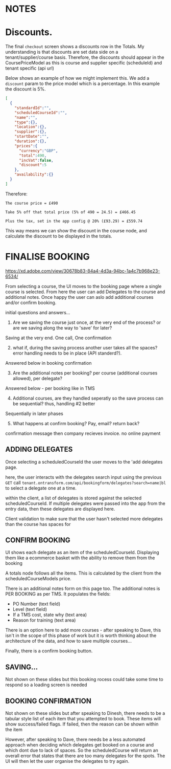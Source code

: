 
# NOTES

# Discounts. 

The final `checkout` screen shows a discounts row in the Totals. My understanding is that discounts are set data side on a tenant/supplier/course basis. Therefore, the discounts should appear in the CoursePriceModel as this is course and supplier specific (scheduleId) and tenant specific (api url)

Below shows an example of how we might implement this. 
We add a `discount` param to the price model which is a percentage. In this example the discount is 5%.


```json
[
  {
    "standardId":"",
    "scheduledCourseId":"",
    "name":"",
    "type":{},
    "location":{},
    "supplier":{},
    "startDate":"",
    "duration":{},
    "prices":{
      "currency":"GBP",
      "total":490,
      "incVat":false,
      "discount":5
    },
    "availability":{}
  }
]
```

Therefore: 
```
The course price = £490

Take 5% off that total price (5% of 490 = 24.5) = £466.45

Plus the tax, set in the app config @ 20% (£93.29) = £559.74
```
This way means we can show the discount in the course node, and calculate the discount to be displayed in the totals. 

# FINALISE BOOKING

https://xd.adobe.com/view/30678b83-84a4-4d3a-94bc-1a4c7b968e23-6534/


From selecting a course, the UI moves to the booking page where a single course is selected. From here the user can add Delegates to the course and additional notes. Once happy the user can aslo add additional courses and/or confirm booking.

initial questions and answers...

 1. Are we saving the course just once, at the very end of the process? or are we saving along the way to 'save' for later?

 Saving at the very end. One call, One confirmation

 2. what if, during the saving process another user takes all the spaces? error handling needs to be in place (API standerd?).

 Answered below in booking confirmation

 3. Are the additional notes per booking? per course (additional courses allowed), per delegate?

 Answered below - per booking like in TMS

 4. Additional courses, are they handled seperatly so the save process can be sequential? thus, handling #2 better

 Sequentially in later phases

 5. What happens at confirm booking? Pay, email? return back?

 confirmation message then company recieves invoice. no online payment



## ADDING DELEGATES
 Once selecting a scheduledCourseId the user moves to the 'add delegates page.

 here, the user interacts with the delegates search input using the previous `GET` call `tenant.ontransform.com/api/bookingform/delegates?search=name|bl` to select a delegate one at a time.

 within the client, a list of delegates is stored against the selected scheduledCourseId. If multiple delegates were passed into the app from the entry data, then these delegates are displayed here.

 Client validation to make sure that the user hasn't selected more delegates than the course has spaces for

## CONFIRM BOOKING
UI shows each delegate as an item of the scheduledCourseId. Displaying them like a ecommerce basket with the ability to remove them from the booking

A totals node follows all the items. This is calculated by the client from the scheduledCourseModels price.

There is an additional notes form on this page too. The additional notes is PER BOOKING as per TMS. It populates the fields:

- PO Number (text field)
- Level (text field)
- If a TMS cost, state why (text area)
- Reason for training (text area)

There is an option here to add more courses - after speaking to Dave, this isn't in the scope of this phase of work but it is worth thinking about the architecture of the data, and how to save multiple courses...

Finally, there is a confirm booking button. 

## SAVING...
Not shown on these slides but this booking rocess could take some time to respond so a loading screen is needed

## BOOKING CONFIRMATION
Not shown on these slides but after speaking to Dinesh, there needs to be a tabular style list of each item that you attempted to book. These items will show success/failed flags. If failed, then the reason can be shown within the item

However, after speaking to Dave, there needs be a less automated approach when deciding which delegates get booked on a course and which dont due to lack of spaces. So the scheduledCourse will return an overall error that states that there are too many delegates for the spots. The UI will then let the user organise the delegates to try again.
